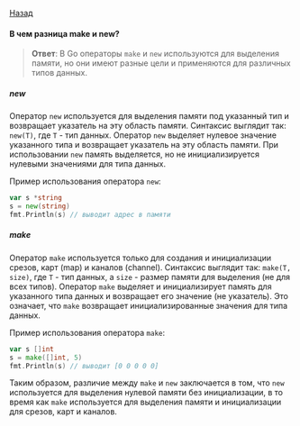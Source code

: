 [Назад](/README.md)

####  В чем разница make и new?
> **Ответ**:
В Go операторы `make` и `new` используются для выделения памяти, но они имеют разные цели и применяются для различных типов данных.

##### new

Оператор `new` используется для выделения памяти под указанный тип и возвращает указатель на эту область памяти. Синтаксис выглядит так: `new(T)`, где `T` - тип данных. Оператор `new` выделяет нулевое значение указанного типа и возвращает указатель на эту область памяти. При использовании `new` память выделяется, но не инициализируется нулевыми значениями для типа данных.

Пример использования оператора `new`:
```go
var s *string
s = new(string)
fmt.Println(s) // выводит адрес в памяти
```

##### make

Оператор `make` используется только для создания и инициализации срезов, карт (map) и каналов (channel). Синтаксис выглядит так: `make(T, size)`, где `T` - тип данных, а `size` - размер памяти для выделения (не для всех типов). Оператор `make` выделяет и инициализирует память для указанного типа данных и возвращает его значение (не указатель). Это означает, что `make` возвращает инициализированные значения для типа данных.

Пример использования оператора `make`:
```go
var s []int
s = make([]int, 5)
fmt.Println(s) // выводит [0 0 0 0 0]
```

Таким образом, различие между `make` и `new` заключается в том, что `new` используется для выделения нулевой памяти без инициализации, в то время как `make` используется для выделения памяти и инициализации для срезов, карт и каналов.